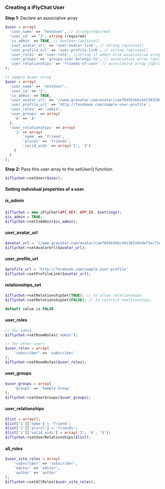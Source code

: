 ### Creating a iFlyChat User

**Step 1:** Declare an associative array
```php
$user = array(
  'user_name' => 'testUser', // string(required)
  'user_id' => '2', string (required)
  'is_admin' => TRUE, // boolean (optional)
  'user_avatar_url' => 'user-avatar-link', // string (optional)
  'user_profile_url' => 'user-profile-link', // string (optional)
  'user_roles' => 'user-role', //string if admin else associative array (optional)
  'user_groups' => 'groups-user-belongs-to', // associative array (optional)
  'user_relationships' => 'friends-of-user' // associative array (optional)
);

// sample $user array
$user = array(
  'user_name' => 'testUser',
  'user_id' => '2', 
  'is_admin' => TRUE, 
  'user_avatar_url' => '//www.gravatar.com/avatar/caef045b3bbc44130320edef1ec710fe?s=50&#038;r=g&#038;d=mm', 
  'user_profile_url' => 'http://facebook.com/sample-user-profile', 
  'user_roles' => 'admin', 
  'user_groups' => array(
  	'A' => 'A'
  ), 
  'user_relationships' => array(
  	'1' => array(
  		'name' => 'friend',
  		'plural' => 'friends',
  		'valid_uids' => array('1', '3')
  	)
  )
);
```

**Step 2:** Pass this user array to the setUser() function.
```php
$iflychat->setUser($user);
```

#### Setting individual properties of a user.

##### **is_admin**
```php
$iflychat = new iFlyChat(API_KEY, APP_ID, $settings);
$is_admin = TRUE;
$iflychat->setIsAdmin($is_admin);
```

#### **user_avatar_url**
```php
$avatar_url = '//www.gravatar.com/avatar/caef045b3bbc44130320edef1ec710fe?s=50&#038;r=g&#038;d=mm'
$iflychat->setAvatarUrl($avatar_url);
```

#### **user_profile_url**
```php
$profile_url = 'http://facebook.com/sample-user-profile'
$iflychat->setProfileLink($avatar_url);
```

#### **relationships_set**
```php
$iflychat->setRelationshipSet(TRUE); // to allow relationships.
$iflychat->setRelationshipSet(FALSE); // to restrict realtionships.

default value is FALSE.
```

#### **user_roles**
```php
// for admin
$iflychat->setRoomRoles('admin');

// for other users
$user_roles = array(
	'subscriber' => 'subscriber'
);
$iflychat->setRoomRoles($user_roles);
```

#### **user_groups**
```php
$user_groups = array(
	'group1' => 'Sample Group'
);
$iflychat->setUserGroups($user_groups);
```

#### **user_relationships**
```php
$list = array();
$list['1']['name'] = 'friend';
$list['1']['plural'] = 'friends';
$list['1']['valid_uids'] = array('3', '4', '5');
$iflychat->setUserRelationships($list);
```

#### **all_roles**
```php
$user_site_roles = array(
	'subscriber' => 'subscriber',
    'editor' => 'editor',
    'author' => 'author'
);
$iflychat->setAllRoles($user_site_roles);
```

